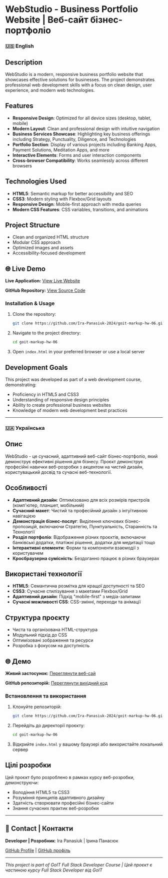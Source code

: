 # WebStudio - Business Portfolio Website | Веб-сайт бізнес-портфоліо

### 🇺🇸 English

## Description
WebStudio is a modern, responsive business portfolio website that showcases effective solutions for businesses. The project demonstrates professional web development skills with a focus on clean design, user experience, and modern web technologies.

## Features
- **Responsive Design**: Optimized for all device sizes (desktop, tablet, mobile)
- **Modern Layout**: Clean and professional design with intuitive navigation
- **Business Services Showcase**: Highlighting key business offerings including Strategy, Punctuality, Diligence, and Technologies
- **Portfolio Section**: Display of various projects including Banking Apps, Payment Solutions, Meditation Apps, and more
- **Interactive Elements**: Forms and user interaction components
- **Cross-browser Compatibility**: Works seamlessly across different browsers

## Technologies Used
- **HTML5**: Semantic markup for better accessibility and SEO
- **CSS3**: Modern styling with Flexbox/Grid layouts
- **Responsive Design**: Mobile-first approach with media queries
- **Modern CSS Features**: CSS variables, transitions, and animations

## Project Structure
- Clean and organized HTML structure
- Modular CSS approach
- Optimized images and assets
- Accessibility-focused development

## 🌐 Live Demo

**Live Application:**
<a href="https://ira-panasiuk-2024.github.io/goit-markup-hw-06/" target="_blank" rel="noopener noreferrer">View Live Website</a>

**GitHub Repository:**
<a href="https://github.com/Ira-Panasiuk-2024/goit-markup-hw-06" target="_blank" rel="noopener noreferrer">View
Source Code</a>

### Installation & Usage
1. Clone the repository:
   ```bash
   git clone https://github.com/Ira-Panasiuk-2024/goit-markup-hw-06.git
   ```
2. Navigate to the project directory:
   ```bash
   cd goit-markup-hw-06
   ```
3. Open `index.html` in your preferred browser or use a local server

## Development Goals
This project was developed as part of a web development course, demonstrating:
- Proficiency in HTML5 and CSS3
- Understanding of responsive design principles
- Ability to create professional business websites
- Knowledge of modern web development best practices

---

### 🇺🇦 Українська

## Опис
WebStudio - це сучасний, адаптивний веб-сайт бізнес-портфоліо, який демонструє ефективні рішення для бізнесу. Проєкт демонструє професійні навички веб-розробки з акцентом на чистий дизайн, користувацький досвід та сучасні веб-технології.

## Особливості
- **Адаптивний дизайн**: Оптимізовано для всіх розмірів пристроїв (комп'ютер, планшет, мобільний)
- **Сучасний макет**: Чистий та професійний дизайн з інтуїтивною навігацією
- **Демонстрація бізнес-послуг**: Виділення ключових бізнес-пропозицій, включаючи Стратегію, Пунктуальність, Старанність та Технології
- **Розділ портфоліо**: Відображення різних проєктів, включаючи банківські додатки, платіжні рішення, додатки для медитації тощо
- **Інтерактивні елементи**: Форми та компоненти взаємодії з користувачем
- **Кросбраузерна сумісність**: Бездоганно працює в різних браузерах

## Використані технології
- **HTML5**: Семантична розмітка для кращої доступності та SEO
- **CSS3**: Сучасне стилізування з макетами Flexbox/Grid
- **Адаптивний дизайн**: Підхід "mobile-first" з медіа-запитами
- **Сучасні можливості CSS**: CSS-змінні, переходи та анімації

## Структура проєкту
- Чиста та організована HTML-структура
- Модульний підхід до CSS
- Оптимізовані зображення та ресурси
- Розробка з фокусом на доступність

## 🌐 Демо

**Живий застосунок:**
<a href="https://ira-panasiuk-2024.github.io/goit-markup-hw-06/" target="_blank" rel="noopener noreferrer">Переглянути веб-сай</a>

**GitHub репозиторій:**
<a href="https://github.com/Ira-Panasiuk-2024/goit-markup-hw-06" target="_blank" rel="noopener noreferrer">Переглянути
вихідний код</a>

### Встановлення та використання
1. Клонуйте репозиторій:
   ```bash
   git clone https://github.com/Ira-Panasiuk-2024/goit-markup-hw-06.git
   ```
2. Перейдіть до директорії проєкту:
   ```bash
   cd goit-markup-hw-06
   ```
3. Відкрийте `index.html` у вашому браузері або використайте локальний сервер

## Цілі розробки
Цей проєкт було розроблено в рамках курсу веб-розробки, демонструючи:
- Володіння HTML5 та CSS3
- Розуміння принципів адаптивного дизайну
- Здатність створювати професійні бізнес-сайти
- Знання сучасних практик веб-розробки

---

## 📧 Contact | Контакти

**Developer | Розробник**: Ira Panasiuk | Ірина Панасюк

<a href="https://github.com/Ira-Panasiuk-2024" target="_blank" rel="noopener noreferrer">GitHub
Profile</a> | <a href="https://github.com/Ira-Panasiuk-2024" target="_blank" rel="noopener noreferrer">GitHub
профіль</a>

---

*This project is part of GoIT Full Stack Developer Course | Цей проєкт є частиною курсу Full Stack Developer від GoIT*
